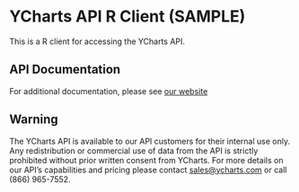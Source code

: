 # YCharts API R Client (SAMPLE)
This is a R client for accessing the YCharts API.

## API Documentation
For additional documentation, please see [our website](https://ycharts.com/api/docs/)

## Warning
The YCharts API is available to our API customers for their internal use only. Any redistribution or commercial use of data from the API is strictly prohibited without prior written consent from YCharts. For more details on our API’s capabilities and pricing please contact sales@ycharts.com or call (866) 965-7552.
